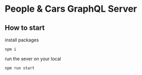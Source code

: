 # People & Cars GraphQL Server

## How to start

install packages

```
npm i
```

run the sever on your local

```
npm run start
```
